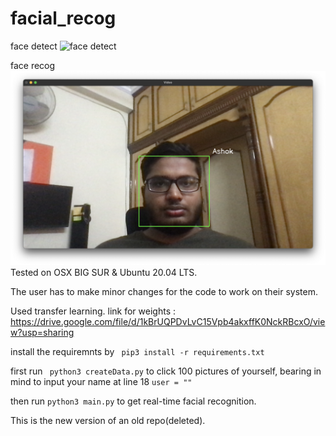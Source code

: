 # facial_recog

face detect
![face detect](images/readme_data/face_detect.png)

face recog
![face recog](images/readme_data/face_recog.png)
Tested on OSX BIG SUR & Ubuntu 20.04 LTS.

The user has to make minor changes for the code to work on their system.

Used transfer learning.
link for weights : https://drive.google.com/file/d/1kBrUQPDvLvC15Vpb4akxffK0NckRBcxO/view?usp=sharing

install the requiremnts by ``` pip3 install -r requirements.txt```

first run ``` python3 createData.py``` to click 100 pictures of yourself, bearing in mind to input your name at line 18 ```user = ""```

then run ``` python3 main.py ``` to get real-time facial recognition.

This is the new version of an old repo(deleted). 

